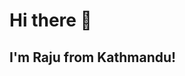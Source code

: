 # Hi there 👋
## I'm Raju from Kathmandu!
<!--
**rajukaji/rajukaji** is a ✨ _special_ ✨ repository because its `README.md` (this file) appears on your GitHub profile.

Here are some ideas to get you started:
 ♓ 👨‍🎓 🎶 
- 🔭 I’m currently working on ... Ask me?
- 🌱 I’m currently learning ... Python, Java, C++!
- 👯 I’m looking to collaborate on ... Web development, OffSec, Linux Projects, Interns, git!
- 🤔 I’m looking for help with ... Learning, Developing, Networking, Interns, Opportunities!
- 💬 Ask me about ... Wonderes about life?
- 📫 How to reach me: ... Message me on my LinkedIn
- 😄 Pronouns: ... He
- ⚡ Fun fact: ... Years ago, when I was backpacking across Western Europe, I was just outside Barcelona, hiking in the foothills of Mount Tibidabo. I was at the end of this path, and I came to a clearing, and there was a lake, very secluded, and there were tall trees all around. It was dead silent. Gorgeous. And across the lake I saw a beautiful woman, bathing herself. but she was crying...I hesitated, watching, struck by her beauty. And also by how her presence; the delicate curve of her back, the dark sweep of her hair, the graceful length of her limbs, even her tears, added to the majesty of my surroundings. I felt my own tears burning behind my eyes, not in sympathy, but in appreciation of such a perfect moment. She spied me before I could compose myself. But she didn't cry out. Instead, our eyes held and she smiled, enigmatically, fresh tears still spilling down her cheeks. I was frozen. I knew nothing about this woman, and yet, as we stood on opposite sides of a pool of water, thousands of miles from my own home and everyone I had ever known, I felt the most intense connection. Not just to her, but to the earth, the sky, the water between us. And also to the entirety of mankind. _ Ken Adams aka Joey Tribbiani

-->
